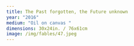 ```yaml
---
title: The Past forgotten, the Future unknown
year: "2016"
medium: "Oil on canvas "
dimensions: 30x24in. / 76x61cm
image: /img/fables/47.jpeg
---
```




